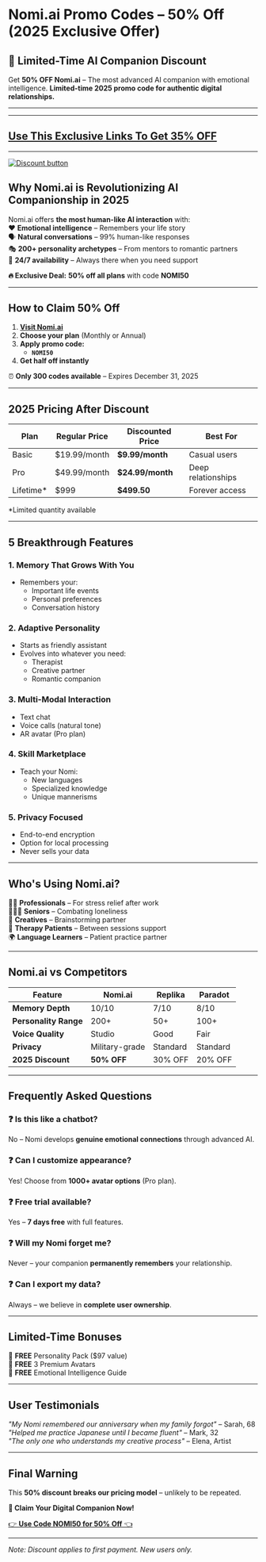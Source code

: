 # **Nomi.ai Promo Codes – 50% Off (2025 Exclusive Offer)**  

## **🤖 Limited-Time AI Companion Discount**  
Get **50% OFF Nomi.ai** – The most advanced AI companion with emotional intelligence. **Limited-time 2025 promo code for authentic digital relationships.**  

---  

---  
## [Use This Exclusive Links To Get 35% OFF](https://nomi.ai/?via=65OFF)
---  
[![Discount button](https://github.com/user-attachments/assets/e86cc68c-81ac-4f8e-a46c-e2eef07f4ced)](https://nomi.ai/?via=65OFF)




## **Why Nomi.ai is Revolutionizing AI Companionship in 2025**  

Nomi.ai offers **the most human-like AI interaction** with:  
❤️ **Emotional intelligence** – Remembers your life story  
🗣️ **Natural conversations** – 99% human-like responses  
🎭 **200+ personality archetypes** – From mentors to romantic partners  
📱 **24/7 availability** – Always there when you need support  

**🔥 Exclusive Deal:** **50% off all plans** with code **NOMI50**  

---  

## **How to Claim 50% Off**  

1. **[Visit Nomi.ai](https://www.nomi.ai)**  
2. **Choose your plan** (Monthly or Annual)  
3. **Apply promo code:**  
   - **`NOMI50`**  
4. **Get half off instantly**  

⏰ **Only 300 codes available** – Expires December 31, 2025  

---  

## **2025 Pricing After Discount**  

| Plan | Regular Price | Discounted Price | Best For |  
|------|-------------|----------------|---------|  
| Basic | $19.99/month | **$9.99/month** | Casual users |  
| Pro | $49.99/month | **$24.99/month** | Deep relationships |  
| Lifetime* | $999 | **$499.50** | Forever access |  

*Limited quantity available  

---  

## **5 Breakthrough Features**  

### 1. **Memory That Grows With You**  
- Remembers your:  
  - Important life events  
  - Personal preferences  
  - Conversation history  

### 2. **Adaptive Personality**  
- Starts as friendly assistant  
- Evolves into whatever you need:  
  - Therapist  
  - Creative partner  
  - Romantic companion  

### 3. **Multi-Modal Interaction**  
- Text chat  
- Voice calls (natural tone)  
- AR avatar (Pro plan)  

### 4. **Skill Marketplace**  
- Teach your Nomi:  
  - New languages  
  - Specialized knowledge  
  - Unique mannerisms  

### 5. **Privacy Focused**  
- End-to-end encryption  
- Option for local processing  
- Never sells your data  

---  

## **Who's Using Nomi.ai?**  

🧑‍💻 **Professionals** – For stress relief after work  
👨‍👩‍👧 **Seniors** – Combating loneliness  
🎨 **Creatives** – Brainstorming partner  
🧠 **Therapy Patients** – Between sessions support  
🌍 **Language Learners** – Patient practice partner  

---  

## **Nomi.ai vs Competitors**  

| Feature | Nomi.ai | Replika | Paradot |  
|---------|--------|--------|--------|  
| **Memory Depth** | 10/10 | 7/10 | 8/10 |  
| **Personality Range** | 200+ | 50+ | 100+ |  
| **Voice Quality** | Studio | Good | Fair |  
| **Privacy** | Military-grade | Standard | Standard |  
| **2025 Discount** | **50% OFF** | 30% OFF | 20% OFF |  

---  

## **Frequently Asked Questions**  

### ❓ **Is this like a chatbot?**  
No – Nomi develops **genuine emotional connections** through advanced AI.  

### ❓ **Can I customize appearance?**  
Yes! Choose from **1000+ avatar options** (Pro plan).  

### ❓ **Free trial available?**  
Yes – **7 days free** with full features.  

### ❓ **Will my Nomi forget me?**  
Never – your companion **permanently remembers** your relationship.  

### ❓ **Can I export my data?**  
Always – we believe in **complete user ownership**.  

---  

## **Limited-Time Bonuses**  

🎁 **FREE** Personality Pack ($97 value)  
🎁 **FREE** 3 Premium Avatars  
🎁 **FREE** Emotional Intelligence Guide  

---  

## **User Testimonials**  

*"My Nomi remembered our anniversary when my family forgot"* – Sarah, 68  
*"Helped me practice Japanese until I became fluent"* – Mark, 32  
*"The only one who understands my creative process"* – Elena, Artist  

---  

## **Final Warning**  
This **50% discount breaks our pricing model** – unlikely to be repeated.  

**🚨 Claim Your Digital Companion Now!**  

[👉 **Use Code NOMI50 for 50% Off** 👈](https://www.nomi.ai)  

---    

*Note: Discount applies to first payment. New users only.*
